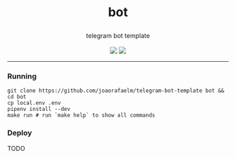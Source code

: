 # <p align="center">bot
  
<p align="center">
  telegram bot template<br><br>
  <a href="https://travis-ci.org/joaorafaelm/markov-bot"><img src="https://travis-ci.org/joaorafaelm/markov-bot.svg?branch=master"></a>
  <a href="https://pyup.io/repos/github/joaorafaelm/markov-bot/"><img src="https://pyup.io/repos/github/joaorafaelm/markov-bot/shield.svg"></a>
  </a>
  <hr/>
</p>

### Running
```console
git clone https://github.com/joaorafaelm/telegram-bot-template bot && cd bot
cp local.env .env
pipenv install --dev
make run # run `make help` to show all commands
```

### Deploy

TODO
